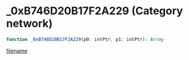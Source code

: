 # _0xB746D20B17F2A229 (Category network)

```js
function _0xB746D20B17F2A229(p0: intPtr, p1: intPtr): Array
```

[filename](_0xB746D20B17F2A229_m.md ':include')